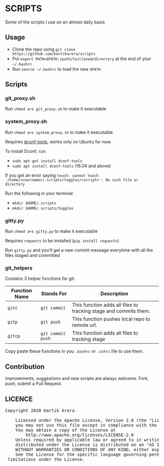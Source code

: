 # SCRIPTS

Some of the scripts I use on an almost daily basis

## Usage 

- Clone the repo using `git clone https://github.com/kartikarora/scripts`
- Put `export PATH=$PATH:/path/to/cloned/directory` at the end of your `~/.bashrc`
- Run `source ~/.bashrc` to load the new `$PATH`

## Scripts

### git_proxy.sh

Run `chmod a+x git_proxy.sh` to make it executable

### system_proxy.sh

Run `chmod a+x system_proxy.sh` to make it executable

Requires [dconf-tools](https://apps.ubuntu.com/cat/applications/dconf-tools/), works only on Ubuntu for now.

To install Dconf, run:
- `sudo apt-get install dconf-tools` 
- `sudo apt install dconf-tools` (16.04 and above)

If you get an error saying `touch: cannot touch '/home/<username>/.scripts/toggles/<script>': No such file or directory`

Run the following in your terminal:
- `mkdir $HOME/.scripts`
- `mkdir $HOME/.scripts/toggles`

### gitty.py

Run `chmod a+x gitty.py` to make it executable

Requires `requests` to be installed (`pip install requests`)

Run `gitty.py` and you'll get a new commit message everytime with all the files staged and committed

### git_helpers

Contains 3 helper functions for git.

**Function Name**|**Stands For**|**Description**
-----|-----|-----
`gitc`|`git commit`|This function adds all files to tracking stage and commits them.
`gitp`|`git push`|This function pushes local repo to remote url.
`gitcp`|`git commit push`|This function adds all files to tracking stage

Copy paste these functions in you `.bashrc` or `.zshrc` file to use them.

## Contribution

Improvements, suggestions and new scripts are always welcome. Fork, push, submit a Pull Request.

## LICENCE
<pre>
Copyright 2020 Kartik Arora

    Licensed under the Apache License, Version 2.0 (the "License");
    you may not use this file except in compliance with the License.
    You may obtain a copy of the License at
        http://www.apache.org/licenses/LICENSE-2.0
    Unless required by applicable law or agreed to in writing, software
    distributed under the License is distributed on an "AS IS" BASIS,
    WITHOUT WARRANTIES OR CONDITIONS OF ANY KIND, either express or implied.
    See the License for the specific language governing permissions and
 limitations under the License.
</pre>